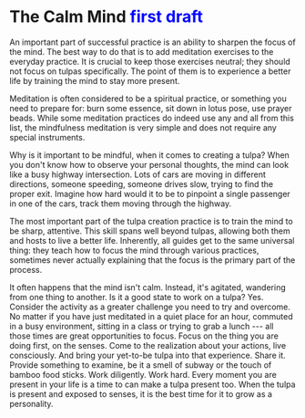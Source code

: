 # The Calm Mind <font color=blue>first draft</font>

An important part of successful practice is an ability to sharpen the focus of the mind. The best way to do that is to add meditation exercises to the everyday practice. It is crucial to keep those exercises neutral; they should not focus on tulpas specifically. The point of them is to experience a better life by training the mind to stay more present.

Meditation is often considered to be a spiritual practice, or something you need to prepare for: burn some essence, sit down in lotus pose, use prayer beads. While some meditation practices do indeed use any and all from this list, the mindfulness meditation is very simple and does not require any special instruments.

Why is it important to be mindful, when it comes to creating a tulpa? When you don't know how to observe your personal thoughts, the mind can look like a busy highway intersection. Lots of cars are moving in different directions, someone speeding, someone drives slow, trying to find the proper exit. Imagine how hard would it to be to pinpoint a single passenger in one of the cars, track them moving through the highway.

The most important part of the tulpa creation practice is to train the mind to be sharp, attentive. This skill spans well beyond tulpas, allowing both them and hosts to live a better life. Inherently, all guides get to the same universal thing: they teach how to focus the mind through various practices, sometimes never actually explaining that the focus is the primary part of the process.

It often happens that the mind isn't calm. Instead, it's agitated, wandering from one thing to another. Is it a good state to work on a tulpa? Yes. Consider the activity as a greater challenge you need to try and overcome. No matter if you have just meditated in a quiet place for an hour, commuted in a busy environment, sitting in a class or trying to grab a lunch --- all those times are great opportunities to focus. Focus on the thing you are doing first, on the senses. Come to the realization about your actions, live consciously. And bring your yet-to-be tulpa into that experience. Share it. Provide something to examine, be it a smell of subway or the touch of bamboo food sticks. Work diligently. Work hard. Every moment you are present in your life is a time to can make a tulpa present too. When the tulpa is present and exposed to senses, it is the best time for it to grow as a personality.